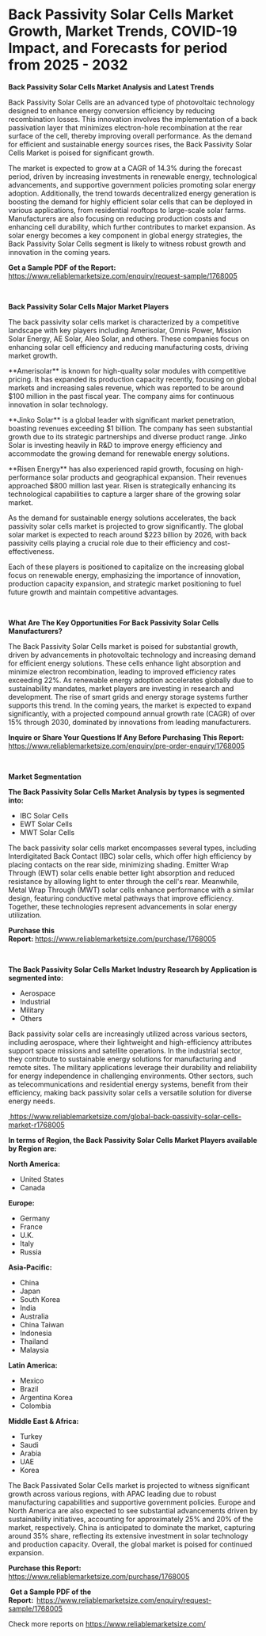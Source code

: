 <p><h1>Back Passivity Solar Cells Market Growth, Market Trends, COVID-19 Impact, and Forecasts for period from 2025 - 2032</h1></p><p><strong>Back Passivity Solar Cells Market Analysis and Latest Trends</strong></p>
<p><p>Back Passivity Solar Cells are an advanced type of photovoltaic technology designed to enhance energy conversion efficiency by reducing recombination losses. This innovation involves the implementation of a back passivation layer that minimizes electron-hole recombination at the rear surface of the cell, thereby improving overall performance. As the demand for efficient and sustainable energy sources rises, the Back Passivity Solar Cells Market is poised for significant growth.</p><p>The market is expected to grow at a CAGR of 14.3% during the forecast period, driven by increasing investments in renewable energy, technological advancements, and supportive government policies promoting solar energy adoption. Additionally, the trend towards decentralized energy generation is boosting the demand for highly efficient solar cells that can be deployed in various applications, from residential rooftops to large-scale solar farms. Manufacturers are also focusing on reducing production costs and enhancing cell durability, which further contributes to market expansion. As solar energy becomes a key component in global energy strategies, the Back Passivity Solar Cells segment is likely to witness robust growth and innovation in the coming years.</p></p>
<p><strong>Get a Sample PDF of the Report:&nbsp;</strong> <a href="https://www.reliablemarketsize.com/enquiry/request-sample/1768005?utm_campaign=2255&utm_medium=2&utm_source=Github&utm_content=ia&utm_term=14022025&utm_id=back-passivity-solar-cells">https://www.reliablemarketsize.com/enquiry/request-sample/1768005</a></p>
<p>&nbsp;</p>
<p><strong>Back Passivity Solar Cells Major Market Players</strong></p>
<p><p>The back passivity solar cells market is characterized by a competitive landscape with key players including Amerisolar, Omnis Power, Mission Solar Energy, AE Solar, Aleo Solar, and others. These companies focus on enhancing solar cell efficiency and reducing manufacturing costs, driving market growth.</p><p>**Amerisolar** is known for high-quality solar modules with competitive pricing. It has expanded its production capacity recently, focusing on global markets and increasing sales revenue, which was reported to be around $100 million in the past fiscal year. The company aims for continuous innovation in solar technology.</p><p>**Jinko Solar** is a global leader with significant market penetration, boasting revenues exceeding $1 billion. The company has seen substantial growth due to its strategic partnerships and diverse product range. Jinko Solar is investing heavily in R&D to improve energy efficiency and accommodate the growing demand for renewable energy solutions.</p><p>**Risen Energy** has also experienced rapid growth, focusing on high-performance solar products and geographical expansion. Their revenues approached $800 million last year. Risen is strategically enhancing its technological capabilities to capture a larger share of the growing solar market.</p><p>As the demand for sustainable energy solutions accelerates, the back passivity solar cells market is projected to grow significantly. The global solar market is expected to reach around $223 billion by 2026, with back passivity cells playing a crucial role due to their efficiency and cost-effectiveness. </p><p>Each of these players is positioned to capitalize on the increasing global focus on renewable energy, emphasizing the importance of innovation, production capacity expansion, and strategic market positioning to fuel future growth and maintain competitive advantages.</p></p>
<p>&nbsp;</p>
<p><strong>What Are The Key Opportunities For Back Passivity Solar Cells Manufacturers?</strong></p>
<p><p>The Back Passivity Solar Cells market is poised for substantial growth, driven by advancements in photovoltaic technology and increasing demand for efficient energy solutions. These cells enhance light absorption and minimize electron recombination, leading to improved efficiency rates exceeding 22%. As renewable energy adoption accelerates globally due to sustainability mandates, market players are investing in research and development. The rise of smart grids and energy storage systems further supports this trend. In the coming years, the market is expected to expand significantly, with a projected compound annual growth rate (CAGR) of over 15% through 2030, dominated by innovations from leading manufacturers.</p></p>
<p><strong>Inquire or Share Your Questions If Any Before Purchasing This Report:</strong> <a href="https://www.reliablemarketsize.com/enquiry/pre-order-enquiry/1768005?utm_campaign=2255&utm_medium=2&utm_source=Github&utm_content=ia&utm_term=14022025&utm_id=back-passivity-solar-cells">https://www.reliablemarketsize.com/enquiry/pre-order-enquiry/1768005</a></p>
<p>&nbsp;</p>
<p><strong>Market Segmentation</strong></p>
<p><strong>The Back Passivity Solar Cells Market Analysis by types is segmented into:</strong></p>
<p><ul><li>IBC Solar Cells</li><li>EWT Solar Cells</li><li>MWT Solar Cells</li></ul></p>
<p><p>The back passivity solar cells market encompasses several types, including Interdigitated Back Contact (IBC) solar cells, which offer high efficiency by placing contacts on the rear side, minimizing shading. Emitter Wrap Through (EWT) solar cells enable better light absorption and reduced resistance by allowing light to enter through the cell's rear. Meanwhile, Metal Wrap Through (MWT) solar cells enhance performance with a similar design, featuring conductive metal pathways that improve efficiency. Together, these technologies represent advancements in solar energy utilization.</p></p>
<p><strong>Purchase this Report:&nbsp;</strong><a href="https://www.reliablemarketsize.com/purchase/1768005?utm_campaign=2255&utm_medium=2&utm_source=Github&utm_content=ia&utm_term=14022025&utm_id=back-passivity-solar-cells">https://www.reliablemarketsize.com/purchase/1768005</a></p>
<p>&nbsp;</p>
<p><strong>The Back Passivity Solar Cells Market Industry Research by Application is segmented into:</strong></p>
<p><ul><li>Aerospace</li><li>Industrial</li><li>Military</li><li>Others</li></ul></p>
<p><p>Back passivity solar cells are increasingly utilized across various sectors, including aerospace, where their lightweight and high-efficiency attributes support space missions and satellite operations. In the industrial sector, they contribute to sustainable energy solutions for manufacturing and remote sites. The military applications leverage their durability and reliability for energy independence in challenging environments. Other sectors, such as telecommunications and residential energy systems, benefit from their efficiency, making back passivity solar cells a versatile solution for diverse energy needs.</p></p>
<p><a href="https://www.reliablemarketsize.com/global-back-passivity-solar-cells-market-r1768005?utm_campaign=2255&utm_medium=2&utm_source=Github&utm_content=ia&utm_term=14022025&utm_id=back-passivity-solar-cells">&nbsp;https://www.reliablemarketsize.com/global-back-passivity-solar-cells-market-r1768005</a></p>
<p><strong>In terms of Region, the Back Passivity Solar Cells Market Players available by Region are:</strong></p>
<p>
    <p> <strong> North America: </strong>
        <ul>
            <li>United States</li>
            <li>Canada</li>
        </ul>
        </p> 
    <p> <strong> Europe: </strong>
        <ul>
            <li>Germany</li>
            <li>France</li>
            <li>U.K.</li>
            <li>Italy</li>
            <li>Russia</li>
        </ul>
        </p> 
    <p> <strong> Asia-Pacific: </strong>
        <ul>
            <li>China</li>
            <li>Japan</li>
            <li>South Korea</li>
            <li>India</li>
            <li>Australia</li>
            <li>China Taiwan</li>
            <li>Indonesia</li>
            <li>Thailand</li>
            <li>Malaysia</li>
        </ul>
        </p> 
    <p> <strong> Latin America: </strong>
        <ul>
            <li>Mexico</li>
            <li>Brazil</li>
            <li>Argentina Korea</li>
            <li>Colombia</li>
        </ul>
        </p> 
    <p> <strong> Middle East & Africa: </strong>
        <ul>
            <li>Turkey</li>
            <li>Saudi</li>
            <li>Arabia</li>
            <li>UAE</li>
            <li>Korea</li>
        </ul>
    </p>
    </p>
<p><p>The Back Passivated Solar Cells market is projected to witness significant growth across various regions, with APAC leading due to robust manufacturing capabilities and supportive government policies. Europe and North America are also expected to see substantial advancements driven by sustainability initiatives, accounting for approximately 25% and 20% of the market, respectively. China is anticipated to dominate the market, capturing around 35% share, reflecting its extensive investment in solar technology and production capacity. Overall, the global market is poised for continued expansion.</p></p>
<p><strong>Purchase this Report: </strong><a href="https://www.reliablemarketsize.com/purchase/1768005?utm_campaign=2255&utm_medium=2&utm_source=Github&utm_content=ia&utm_term=14022025&utm_id=back-passivity-solar-cells">https://www.reliablemarketsize.com/purchase/1768005</a></p>
<p>&nbsp;<strong>Get a Sample PDF of the Report:&nbsp;&nbsp;</strong><a href="https://www.reliablemarketsize.com/enquiry/request-sample/1768005?utm_campaign=2255&utm_medium=2&utm_source=Github&utm_content=ia&utm_term=14022025&utm_id=back-passivity-solar-cells">https://www.reliablemarketsize.com/enquiry/request-sample/1768005</a></p>
<p><strong></strong></p>
<p>Check more reports on <a href="https://www.reliablemarketsize.com/?utm_campaign=2255&utm_medium=2&utm_source=Github&utm_content=ia&utm_term=14022025&utm_id=back-passivity-solar-cells">https://www.reliablemarketsize.com/</a></p>